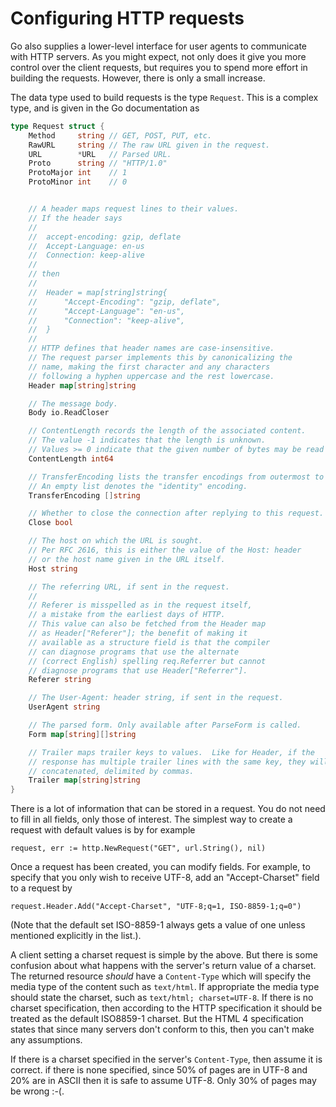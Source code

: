 # Configuring HTTP requests

Go also supplies a lower-level interface for user agents to communicate with HTTP servers. As you might expect, not only does it give you more control over the client requests, but requires you to spend more effort in building the requests. However, there is only a small increase.

The data type used to build requests is the type `Request`. This is a complex type, and is given in the Go documentation as

```go
type Request struct {
    Method     string // GET, POST, PUT, etc.
    RawURL     string // The raw URL given in the request.
    URL        *URL   // Parsed URL.
    Proto      string // "HTTP/1.0"
    ProtoMajor int    // 1
    ProtoMinor int    // 0


    // A header maps request lines to their values.
    // If the header says
    //
    //	accept-encoding: gzip, deflate
    //	Accept-Language: en-us
    //	Connection: keep-alive
    //
    // then
    //
    //	Header = map[string]string{
    //		"Accept-Encoding": "gzip, deflate",
    //		"Accept-Language": "en-us",
    //		"Connection": "keep-alive",
    //	}
    //
    // HTTP defines that header names are case-insensitive.
    // The request parser implements this by canonicalizing the
    // name, making the first character and any characters
    // following a hyphen uppercase and the rest lowercase.
    Header map[string]string

    // The message body.
    Body io.ReadCloser

    // ContentLength records the length of the associated content.
    // The value -1 indicates that the length is unknown.
    // Values >= 0 indicate that the given number of bytes may be read from Body.
    ContentLength int64

    // TransferEncoding lists the transfer encodings from outermost to innermost.
    // An empty list denotes the "identity" encoding.
    TransferEncoding []string

    // Whether to close the connection after replying to this request.
    Close bool

    // The host on which the URL is sought.
    // Per RFC 2616, this is either the value of the Host: header
    // or the host name given in the URL itself.
    Host string

    // The referring URL, if sent in the request.
    //
    // Referer is misspelled as in the request itself,
    // a mistake from the earliest days of HTTP.
    // This value can also be fetched from the Header map
    // as Header["Referer"]; the benefit of making it
    // available as a structure field is that the compiler
    // can diagnose programs that use the alternate
    // (correct English) spelling req.Referrer but cannot
    // diagnose programs that use Header["Referrer"].
    Referer string

    // The User-Agent: header string, if sent in the request.
    UserAgent string

    // The parsed form. Only available after ParseForm is called.
    Form map[string][]string

    // Trailer maps trailer keys to values.  Like for Header, if the
    // response has multiple trailer lines with the same key, they will be
    // concatenated, delimited by commas.
    Trailer map[string]string
}
```

There is a lot of information that can be stored in a request. You do not need to fill in all fields, only those of interest. The simplest way to create a request with default values is by for example

``` 
request, err := http.NewRequest("GET", url.String(), nil)
``` 
  
Once a request has been created, you can modify fields. For example, to specify that you only wish to receive UTF-8, add an "Accept-Charset" field to a request by

```  
request.Header.Add("Accept-Charset", "UTF-8;q=1, ISO-8859-1;q=0")
``` 
  
(Note that the default set ISO-8859-1 always gets a value of one unless mentioned explicitly in the list.).

A client setting a charset request is simple by the above. But there is some confusion about what happens with the server's return value of a charset. The returned resource *should* have a `Content-Type` which will specify the media type of the content such as `text/html`. If appropriate the media type should state the charset, such as `text/html; charset=UTF-8`. If there is no charset specification, then according to the HTTP specification it should be treated as the default ISO8859-1 charset. But the HTML 4 specification states that since many servers don't conform to this, then you can't make any assumptions.

If there is a charset specified in the server's `Content-Type`, then assume it is correct. if there is none specified, since 50% of pages are in UTF-8 and 20% are in ASCII then it is safe to assume UTF-8. Only 30% of pages may be wrong :-(. 